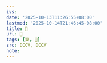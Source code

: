 ```yaml
---
ivs:
date: '2025-10-13T11:26:55+08:00'
lastmod: '2025-10-14T21:46:45-08:00'
title: 󰔑
url: 󰔑
tags: [棄, 𣏋]
src: DCCV, DCCV
note:
---
```

